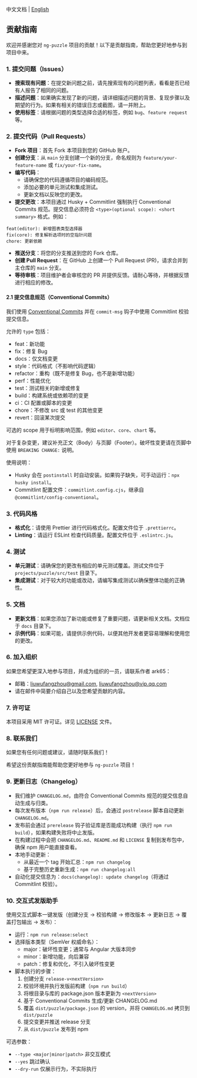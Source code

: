 中文文档 | [English](CONTRIBUTING.md)

## 贡献指南

欢迎并感谢您对 `ng-puzzle` 项目的贡献！以下是贡献指南，帮助您更好地参与到项目中来。

### 1. 提交问题（Issues）

- **搜索现有问题**：在提交新问题之前，请先搜索现有的问题列表，看看是否已经有人报告了相同的问题。
- **描述问题**：如果确实发现了新的问题，请详细描述问题的背景、复现步骤以及期望的行为。如果有相关的错误日志或截图，请一并附上。
- **使用标签**：请根据问题的类型选择合适的标签，例如 `bug`、`feature request` 等。

### 2. 提交代码（Pull Requests）

- **Fork 项目**：首先 Fork 本项目到您的 GitHub 账户。
- **创建分支**：从 `main` 分支创建一个新的分支，命名规则为 `feature/your-feature-name` 或 `fix/your-fix-name`。
- **编写代码**：
  - 请确保您的代码遵循项目的编码规范。
  - 添加必要的单元测试和集成测试。
  - 更新文档以反映您的更改。
- **提交更改**：本项目通过 Husky + Commitlint 强制执行 Conventional Commits 规范。提交信息必须符合 `<type>(optional scope): <short summary>` 格式。例如：

```
feat(editor): 新增图表类型选择器
fix(core): 修复解析选项时的空指针问题
chore: 更新依赖
```

- **推送分支**：将您的分支推送到您的 Fork 仓库。
- **创建 Pull Request**：在 GitHub 上创建一个 Pull Request (PR)，请求合并到主仓库的 `main` 分支。
- **等待审核**：项目维护者会审核您的 PR 并提供反馈。请耐心等待，并根据反馈进行相应的修改。

#### 2.1 提交信息规范（Conventional Commits）

我们使用 [Conventional Commits](https://www.conventionalcommits.org/zh-hans/) 并在 `commit-msg` 钩子中使用 Commitlint 校验提交信息。

允许的 `type` 包括：

- feat：新功能
- fix：修复 Bug
- docs：仅文档变更
- style：代码格式（不影响代码逻辑）
- refactor：重构（既不是修复 Bug，也不是新增功能）
- perf：性能优化
- test：测试相关的新增或修复
- build：构建系统或依赖项的变更
- ci：CI 配置或脚本的变更
- chore：不修改 src 或 test 的其他变更
- revert：回滚某次提交

可选的 scope 用于标明影响范围，例如 `editor`、`core`、`chart` 等。

对于复杂变更，建议补充正文（Body）与页脚（Footer）。破坏性变更请在页脚中使用 `BREAKING CHANGE:` 说明。

使用说明：

- Husky 会在 `postinstall` 时自动安装。如果钩子缺失，可手动运行：`npx husky install`。
- Commitlint 配置文件：`commitlint.config.cjs`，继承自 `@commitlint/config-conventional`。

### 3. 代码风格

- **格式化**：请使用 Prettier 进行代码格式化。配置文件位于 `.prettierrc`。
- **Linting**：请运行 ESLint 检查代码质量。配置文件位于 `.eslintrc.js`。

### 4. 测试

- **单元测试**：请确保您的更改有相应的单元测试覆盖。测试文件位于 `projects/puzzle/src/test` 目录下。
- **集成测试**：对于较大的功能或改动，请编写集成测试以确保整体功能的正确性。

### 5. 文档

- **更新文档**：如果您添加了新功能或修复了重要问题，请更新相关文档。文档位于 `docs` 目录下。
- **示例代码**：如果可能，请提供示例代码，以便其他开发者更容易理解和使用您的更改。

### 6. 加入组织

如果您希望更深入地参与项目，并成为组织的一员，请联系作者 ark65：

- 邮箱：liuwufangzhou@gmail.com, liuwufangzhou@vip.qq.com
- 请在邮件中简要介绍自己以及您希望贡献的内容。

### 7. 许可证

本项目采用 MIT 许可证。详见 [LICENSE](LICENSE) 文件。

### 8. 联系我们

如果您有任何问题或建议，请随时联系我们！

希望这份贡献指南能帮助您更好地参与 `ng-puzzle` 项目！

### 9. 更新日志（Changelog）

- 我们维护 `CHANGELOG.md`，由符合 Conventional Commits 规范的提交信息自动生成与归类。
- 每次发布版本（`npm run release`）后，会通过 `postrelease` 脚本自动更新 `CHANGELOG.md`。
- 发布前会通过 `prerelease` 钩子验证库是否能成功构建（执行 `npm run build`），如果构建失败将中止发版。
- 在构建过程中会把 `CHANGELOG.md`、`README.md` 和 `LICENSE` 复制到发布包中，确保 npm 用户能直接查看。
- 本地手动更新：
  - 从最近一个 tag 开始汇总：`npm run changelog`
  - 基于完整历史重新生成：`npm run changelog:all`
- 自动化提交信息为：`docs(changelog): update changelog`（将通过 Commitlint 校验）。

### 10. 交互式发版助手

使用交互式脚本一键发版（创建分支 → 校验构建 → 修改版本 → 更新日志 → 覆盖打包输出 → 发布）：

- 运行：`npm run release:select`
- 选择版本类型（SemVer 权威命名）：
  - major：破坏性变更；通常与 Angular 大版本同步
  - minor：新增功能，向后兼容
  - patch：修复和优化，不引入破坏性变更
- 脚本执行的步骤：
  1. 创建分支 `release-v<nextVersion>`
  2. 校验环境并执行发版前构建（`npm run build`）
  3. 将根目录与库的 package.json 版本更新为 `<nextVersion>`
  4. 基于 Conventional Commits 生成/更新 CHANGELOG.md
  5. 覆盖 `dist/puzzle/package.json` 的 version，并将 `CHANGELOG.md` 拷贝到 `dist/puzzle`
  6. 提交变更并推送 release 分支
  7. 从 `dist/puzzle` 发布到 npm

可选参数：

- `--type <major|minor|patch>` 非交互模式
- `--yes` 跳过确认
- `--dry-run` 仅展示行为，不实际执行
